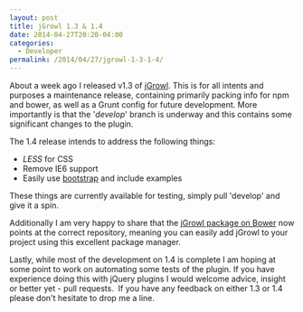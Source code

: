 ```yaml
---
layout: post
title: jGrowl 1.3 & 1.4
date: 2014-04-27T20:20-04:00
categories:
  - Developer
permalink: /2014/04/27/jgrowl-1-3-1-4/
---
```

About a week ago I released v1.3 of [jGrowl](https://github.com/stanlemon/jGrowl). This is for all intents and purposes a maintenance release, containing primarily packing info for npm and bower, as well as a Grunt config for future development. More importantly is that the '_develop_' branch is underway and this contains some significant changes to the plugin.

The 1.4 release intends to address the following things:

*   _LESS_ for CSS
*   Remove IE6 support
*   Easily use [bootstrap](http://getbootstrap.com) and include examples

These things are currently available for testing, simply pull 'develop' and give it a spin.

Additionally I am very happy to share that the [jGrowl package on Bower](http://bower.io/search/?q=jgrowl) now points at the correct repository, meaning you can easily add jGrowl to your project using this excellent package manager.

Lastly, while most of the development on 1.4 is complete I am hoping at some point to work on automating some tests of the plugin. If you have experience doing this with jQuery plugins I would welcome advice, insight or better yet - pull requests.  If you have any feedback on either 1.3 or 1.4 please don't hesitate to drop me a line.
